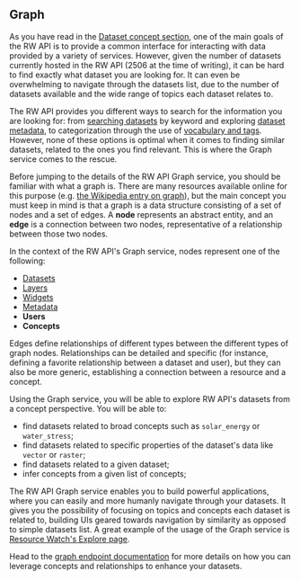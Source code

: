## Graph

As you have read in the [Dataset concept section](/concepts.html#dataset), one of the main goals of the RW API is to provide a common interface for interacting with data provided by a variety of services. However, given the number of datasets currently hosted in the RW API (2506 at the time of writing), it can be hard to find exactly what dataset you are looking for. It can even be overwhelming to navigate through the datasets list, due to the number of datasets available and the wide range of topics each dataset relates to.

The RW API provides you different ways to search for the information you are looking for: from [searching datasets](/reference.html#search) by keyword and exploring [dataset metadata](/reference.html#metadata10), to categorization through the use of [vocabulary and tags](#vocabularies-and-tags). However, none of these options is optimal when it comes to finding similar datasets, related to the ones you find relevant. This is where the Graph service comes to the rescue.

Before jumping to the details of the RW API Graph service, you should be familiar with what a graph is. There are many resources available online for this purpose (e.g. [the Wikipedia entry on graph](https://en.wikipedia.org/wiki/Graph_(abstract_data_type))), but the main concept you must keep in mind is that a graph is a data structure consisting of a set of nodes and a set of edges. A **node** represents an abstract entity, and an **edge** is a connection between two nodes, representative of a relationship between those two nodes. 

In the context of the RW API's Graph service, nodes represent one of the following: 

* [Datasets](/concepts.html#dataset)
* [Layers](/concepts.html#layer)
* [Widgets](/concepts.html#widget)
* [Metadata](/concepts.html#metadata)
* **Users**
* **Concepts**

Edges define relationships of different types between the different types of graph nodes. Relationships can be detailed and specific (for instance, defining a favorite relationship between a dataset and user), but they can also be more generic, establishing a connection between a resource and a concept.

Using the Graph service, you will be able to explore RW API's datasets from a concept perspective. You will be able to:

* find datasets related to broad concepts such as `solar_energy` or `water_stress`;
* find datasets related to specific properties of the dataset's data like `vector` or `raster`;
* find datasets related to a given dataset;
* infer concepts from a given list of concepts;

The RW API Graph service enables you to build powerful applications, where you can easily and more humanly navigate through your datasets. It gives you the possibility of focusing on topics and concepts each dataset is related to, building UIs geared towards navigation by similarity as opposed to simple datasets list. A great example of the usage of the Graph service is [Resource Watch's Explore page](https://resourcewatch.org/data/explore).

Head to the [graph endpoint documentation](/reference.html#graph) for more details on how you can leverage concepts and relationships to enhance your datasets.
